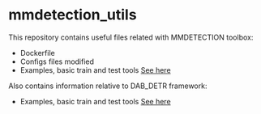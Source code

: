 # mmdetection_utils
This repository contains useful files related with MMDETECTION toolbox:

- Dockerfile
- Configs files modified
- Examples, basic train and test tools [See here](examples_docker.md)

Also contains information relative to DAB_DETR framework:

- Examples, basic train and test tools [See here](examples_dab_detr.md)